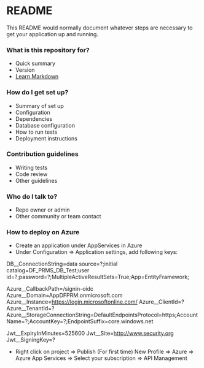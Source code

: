 # README #

This README would normally document whatever steps are necessary to get your application up and running.

### What is this repository for? ###

* Quick summary
* Version
* [Learn Markdown](https://bitbucket.org/tutorials/markdowndemo)

### How do I get set up? ###

* Summary of set up
* Configuration
* Dependencies
* Database configuration
* How to run tests
* Deployment instructions

### Contribution guidelines ###

* Writing tests
* Code review
* Other guidelines

### Who do I talk to? ###

* Repo owner or admin
* Other community or team contact


### How to deploy on Azure ###

* Create an application under AppServices in Azure
* Under Configuration => Application settings, add following keys:
  
DB__ConnectionString=data source=?;initial catalog=DF_PRMS_DB_Test;user id=?;password=?;MultipleActiveResultSets=True;App=EntityFramework;

Azure__CallbackPath=/signin-oidc
Azure__Domain=AppDFPRM.onmicrosoft.com
Azure__Instance=https://login.microsoftonline.com/
Azure__ClientId=?
Azure__TenantId=?
Azure__StorageConnectionString=DefaultEndpointsProtocol=https;AccountName=?;AccountKey=?;EndpointSuffix=core.windows.net

Jwt__ExpiryInMinutes=525600
Jwt__Site=http://www.security.org
Jwt__SigningKey=?

* Right click on project => Publish
  (For first time)
  New Profile => Azure => Azure App Services => Select your subscription => API Management

